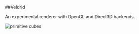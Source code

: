 ##Veldrid

An experimental renderer with OpenGL and Direct3D backends.

![primitive cubes](http://i.imgur.com/Si4Q7ho.png?1)
